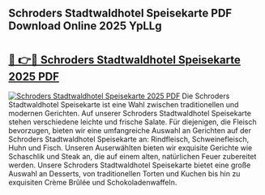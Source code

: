 ## Schroders Stadtwaldhotel Speisekarte PDF Download Online 2025 YpLLg

# <h2><a href="http://gc6fbs.nevu.top/?p=Schroders+Stadtwaldhotel+Speisekarte">🔗 👉🔴 Schroders Stadtwaldhotel Speisekarte 2025 PDF</a></h2>

[![Schroders Stadtwaldhotel Speisekarte 2025 PDF](https://i.imgur.com/dBaPXMq.png)](http://gc6fbs.nevu.top/?p=Schroders+Stadtwaldhotel+Speisekarte)
Die Schroders Stadtwaldhotel Speisekarte ist eine Wahl zwischen traditionellen und modernen Gerichten. Auf unserer Schroders Stadtwaldhotel Speisekarte stehen verschiedene leichte und frische Salate. Für diejenigen, die Fleisch bevorzugen, bieten wir eine umfangreiche Auswahl an Gerichten auf der Schroders Stadtwaldhotel Speisekarte an: Rindfleisch, Schweinefleisch, Huhn und Fisch. Unseren Auserwählten bieten wir exquisite Gerichte wie Schaschlik und Steak an, die auf einem alten, natürlichen Feuer zubereitet werden. Unsere Schroders Stadtwaldhotel Speisekarte bietet eine große Auswahl an Desserts, von traditionellen Torten und Kuchen bis hin zu exquisiten Crème Brûlée und Schokoladenwaffeln.
